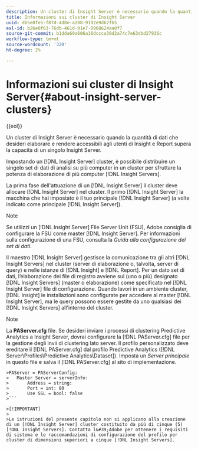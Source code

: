 ```yaml
---
description: Un cluster di Insight Server è necessario quando la quantità di dati che desideri elaborare e rendere accessibili agli utenti di Insight e Report supera la capacità di un singolo Insight Server.
title: Informazioni sui cluster di Insight Server
uuid: d65e0fe5-f87d-4d8e-a208-9192e9d62fb5
exl-id: b26e0f63-76db-461d-91e7-0968624aa0f7
source-git-commit: b1dda69a606a16dccca30d2a74c7e63dbd27936c
workflow-type: tm+mt
source-wordcount: '320'
ht-degree: 2%

---
```


# Informazioni sui cluster di Insight Server{#about-insight-server-clusters}

{{eol}}

Un cluster di Insight Server è necessario quando la quantità di dati che desideri elaborare e rendere accessibili agli utenti di Insight e Report supera la capacità di un singolo Insight Server.

Impostando un [!DNL Insight Server] cluster, è possibile distribuire un singolo set di dati di analisi su più computer in un cluster per sfruttare la potenza di elaborazione di più computer [!DNL Insight Servers].

La prima fase dell&#39;attuazione di un [!DNL Insight Server] il cluster deve allocare [!DNL Insight Server] nel cluster. Il primo [!DNL Insight Server] la macchina che hai impostato è il tuo principale [!DNL Insight Server] (a volte indicato come principale [!DNL Insight Server]).

>[!NOTE]
>
>Se utilizzi un [!DNL Insight Server] File Server Unit (FSU), Adobe consiglia di configurare la FSU come master [!DNL Insight Server]. Per informazioni sulla configurazione di una FSU, consulta la *Guida alla configurazione del set di dati*.

Il maestro [!DNL Insight Server] gestisce la comunicazione tra gli altri [!DNL Insight Servers] nel cluster (server di elaborazione o, talvolta, server di query) e nelle istanze di [!DNL Insight] e [!DNL Report]. Per un dato set di dati, l’elaborazione dei file di registro avviene sul (uno o più) designato [!DNL Insight Servers] (master o elaborazione) come specificato nel [!DNL Insight Server] file di configurazione. Quando lavori in un ambiente cluster, [!DNL Insight] le installazioni sono configurate per accedere al master [!DNL Insight Server], ma le query possono essere gestite da uno qualsiasi dei [!DNL Insight Servers] all&#39;interno del cluster.

>[!NOTE]
>
>La **PAServer.cfg** file. Se desideri inviare i processi di clustering Predictive Analytics a Insight Server, dovrai configurare la [!DNL PAServer.cfg] file per la gestione degli invii di clustering lato server. Il profilo personalizzato deve ereditare il [!DNL PAServer.cfg] dal profilo Predictive Analytics ([!DNL Server\Profiles\Predictive Analytics\Dataset]). Imposta un *Server principale* in questo file e salva il [!DNL PAServer.cfg] al sito di implementazione.
>
>
```
>PAServer = PAServerConfig: 
>   Master Server = serverInfo: 
>       Address = string: 
>       Port = int: 80
>       Use SSL = bool: false
>```

>[!IMPORTANT]
>
>Le istruzioni del presente capitolo non si applicano alla creazione di un [!DNL Insight Server] cluster costituito da più di cinque (5) [!DNL Insight Servers]. Contatta l&#39;Adobe per ottenere i requisiti di sistema e le raccomandazioni di configurazione del profilo per cluster di dimensioni superiori a cinque [!DNL Insight Servers].
